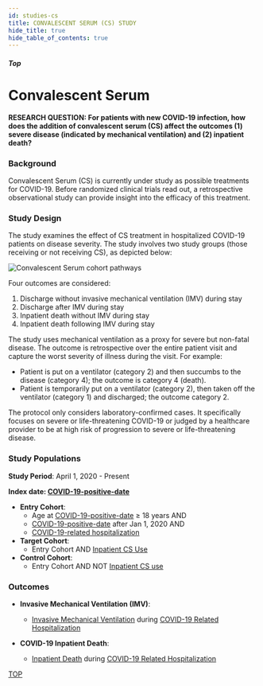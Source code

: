 ```yaml
---
id: studies-cs
title: CONVALESCENT SERUM (CS) STUDY
hide_title: true
hide_table_of_contents: true
---
```


##### Top

<h1>Convalescent <span>Serum</span></h1>

**RESEARCH QUESTION: For patients with new COVID-19 infection, how does the addition of convalescent serum (CS) affect the outcomes (1) severe disease (indicated by mechanical ventilation) and (2) inpatient death?**

### Background

Convalescent Serum (CS) is currently under study as possible treatments for COVID-19. Before randomized clinical trials read out, a retrospective observational study can provide insight into the efficacy of this treatment.

### Study Design

The study examines the effect of CS treatment in hospitalized COVID-19 patients on disease severity. The study involves two study groups (those receiving or not receiving CS), as depicted below:

![Convalescent Serum cohort pathways](cs_cohorts.png)

Four outcomes are considered:

1. Discharge without invasive mechanical ventilation (IMV) during stay
2. Discharge after IMV during stay
3. Inpatient death without IMV during stay
4. Inpatient death following IMV during stay

The study uses mechanical ventilation as a proxy for severe but non-fatal disease. The outcome is retrospective over the entire patient visit and capture the worst severity of illness during the visit. For example:

* Patient is put on a ventilator (category 2) and then succumbs to the disease (category 4); the outcome is category 4 (death).
* Patient is temporarily put on a ventilator (category 2), then taken off the ventilator (category 1) and discharged; the outcome category 2.

The protocol only considers laboratory-confirmed cases. It specifically focuses on severe or life-threatening COVID-19 or judged by a healthcare provider to be at high risk of progression to severe or life-threatening disease.

### Study Populations

**Study Period**: April 1, 2020 - Present

**Index date: [COVID-19-positive-date](/docs/cohorts#covid-19-positive-date)**

* **Entry Cohort**:
  * Age at [COVID-19-positive-date](/docs/cohorts#covid-19-positive-date) ≥ 18 years AND
  * [COVID-19-positive-date](/docs/cohorts#covid-19-positive-date) after Jan 1, 2020 AND
  * [COVID-19-related hospitalization](/docs/cohorts#covid-19-related-hospitalization)
* **Target Cohort**:
  * Entry Cohort AND [Inpatient CS Use](/docs/cohorts#inpatient-cs-use)
* **Control Cohort**:
  * Entry Cohort AND NOT [Inpatient CS use](/docs/cohorts#inpatient-cs-use)

### Outcomes

* **Invasive Mechanical Ventilation (IMV)**:
  * [Invasive Mechanical Ventilation](/docs/cohorts#invasive-mechanical-ventilation) during [COVID-19 Related Hospitalization](/docs/cohorts#covid-19-related-hospitalization)

* **COVID-19 Inpatient Death**:
  * [Inpatient Death](/docs/cohorts#inpatient-death) during [COVID-19 Related Hospitalization](/docs/cohorts#covid-19-related-hospitalization)


[TOP](#top)
